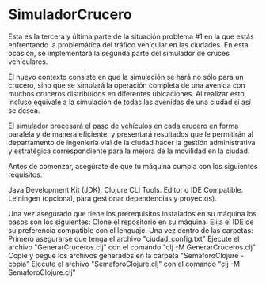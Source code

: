 # SimuladorCrucero
Esta es la tercera y última parte de la situación problema #1 en la que estás enfrentando la problemática del tráfico vehícular en las ciudades. En esta ocasión, se implementará la segunda parte del simulador de cruces vehículares.

El nuevo contexto consiste en que la simulación se hará no sólo para un crucero, sino que se simulará la operación completa de una avenida con muchos cruceros distribuidos en diferentes ubicaciones. Al realizar esto, incluso equivale a la simulación de todas las avenidas de una ciudad si así se desea.

El simulador procesará el paso de vehículos en cada crucero en forma paralela y de manera eficiente, y presentará resultados que le permitirán al departamento de ingeniería vial de la ciudad hacer la gestión administrativa y estratégica correspondiente para la mejora de la movilidad en la ciudad.

Antes de comenzar, asegúrate de que tu máquina cumpla con los siguientes requisitos:

Java Development Kit (JDK).
Clojure CLI Tools.
Editor o IDE Compatible.
Leiningen (opcional, para gestionar dependencias y proyectos).

Una vez asegurado que tiene los prerequisitos instalados en su máquina los pasos son los siguientes:
Clone el repositorio en su máquina.
Elija el IDE de su preferencia compatible con el lenguaje.
Una vez dentro de las carpetas:
  Primero asegurarse que tenga el archivo "ciudad_config.txt"
  Ejecute el archivo "GenerarCruceros.clj" con el comando "clj -M GenerarCruceros.clj"
  Copie y pegue los archivos generados en la carpeta "SemaforoClojure - copia"
  Ejecute el archivo "SemaforoClojure.clj" con el comando "clj -M SemaforoClojure.clj"
